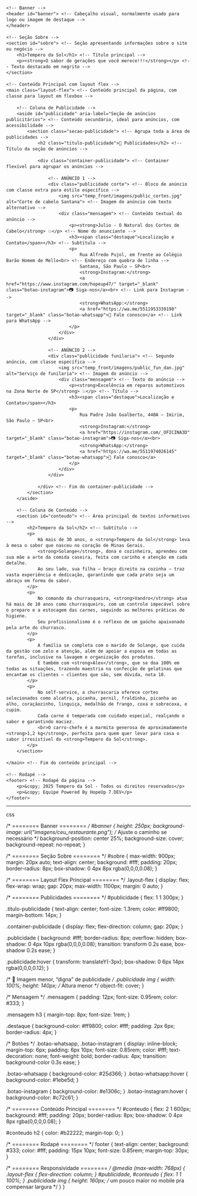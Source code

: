 <!DOCTYPE html> <!-- Declara o tipo de documento, informando ao navegador que é HTML5 -->
<html lang="pt-BR"> <!-- Início do documento HTML, definindo o idioma principal como português do Brasil -->
<head> <!-- Cabeçalho do documento (metadados e configurações gerais) -->
    <meta charset="UTF-8"> <!-- Define a codificação de caracteres para UTF-8 (suporta acentos e caracteres especiais) -->
    <meta name="viewport" content="width=device-width, initial-scale=1.0"> <!-- Configura a responsividade para dispositivos móveis -->
    <meta name="description" content="Projeto Tempero da Sol - Sistema de reservas e cálculo de comida por peso com propaganda"> <!-- Descrição para SEO -->
    <title>Tempero da Sol</title> <!-- Título da página que aparece na aba do navegador -->
    <link rel="stylesheet" href="temp_front/temp.styles.css"> <!-- Importa o arquivo CSS para estilização -->
</head>
<body> <!-- Início do corpo da página (conteúdo visível) -->

    <!-- Banner -->
    <header id="banner"> <!-- Cabeçalho visual, normalmente usado para logo ou imagem de destaque -->
    </header>

    <!-- Seção Sobre -->
    <section id="sobre"> <!-- Seção apresentando informações sobre o site ou negócio -->
        <h1>Tempero da Sol</h1> <!-- Título principal -->
        <p><strong>O sabor de gerações que você merece!!!</strong></p> <!-- Texto destacado em negrito -->
    </section>

    <!-- Conteúdo Principal com layout flex -->
    <main class="layout-flex"> <!-- Conteúdo principal da página, com classe para layout em flexbox -->
        
        <!-- Coluna de Publicidade -->
        <aside id="publicidade" aria-label="Seção de anúncios publicitários"> <!-- Conteúdo secundário, ideal para anúncios, com acessibilidade -->
            <section class="secao-publicidade"> <!-- Agrupa toda a área de publicidades -->
                <h2 class="titulo-publicidade">📢 Publicidades</h2> <!-- Título da seção de anúncios -->

                <div class="container-publicidade"> <!-- Container flexível para agrupar os anúncios -->
                    
                    <!-- ANÚNCIO 1 -->
                    <div class="publicidade corte"> <!-- Bloco de anúncio com classe extra para estilo específico -->
                        <img src="temp_front/imagens/public_cortes.jpg" alt="Corte de cabelo Santana"> <!-- Imagem do anúncio com texto alternativo -->
                        <div class="mensagem"> <!-- Conteúdo textual do anúncio -->
                            <p><strong>Julio - O Natural dos Cortes de Cabelo</strong> 💥</p> <!-- Nome do anunciante -->
                            <h3><span class="destaque">Localização e Contato</span></h3> <!-- Subtítulo -->
                            <p>
                                Rua Alfredo Pujol, em frente ao Colégio Barão Homem de Mello<br> <!-- Endereço com quebra de linha -->
                                Santana, São Paulo – SP<br>
                                <strong>Instagram:</strong>  
                                <a href="https://www.instagram.com/hopeup47/" target="_blank" class="botao-instagram">📷 Siga-nos</a><br> <!-- Link para Instagram -->
                                <strong>WhatsApp:</strong> 
                                <a href="https://wa.me/5511953339198" target="_blank" class="botao-whatsapp">📲 Fale conosco</a> <!-- Link para WhatsApp -->
                            </p>
                        </div>
                    </div>

                    <!-- ANÚNCIO 2 -->
                    <div class="publicidade funilaria"> <!-- Segundo anúncio, com classe específica -->
                        <img src="temp_front/imagens/public_fun_dan.jpg" alt="Serviço de funilaria"> <!-- Imagem do anúncio -->
                        <div class="mensagem"> <!-- Texto do anúncio -->
                            <p><strong>Excelência em reparos automotivos na Zona Norte de SP</strong> 💥</p> <!-- Título -->
                            <h3><span class="destaque">Localização e Contato</span></h3>
                            <p>
                                Rua Padre João Gualberto, 440A – Imirim, São Paulo – SP<br>
                                <strong>Instagram:</strong>  
                                <a href="https://instagram.com/_OFICINA3D" target="_blank" class="botao-instagram">📷 Siga-nos</a><br>
                                <strong>WhatsApp:</strong> 
                                <a href="https://wa.me/5511974026145" target="_blank" class="botao-whatsapp">📲 Fale conosco</a>
                            </p>
                        </div>
                    </div>

                </div> <!-- Fim do container-publicidade -->
            </section>
        </aside>

        <!-- Coluna de Conteúdo -->
        <section id="conteudo"> <!-- Área principal de textos informativos -->
            <h2>Tempero da Sol</h2> <!-- Subtítulo -->
            <p>
                Há mais de 30 anos, o <strong>Tempero da Sol</strong> leva à mesa o sabor que nasceu no coração de Minas Gerais. 
                <strong>Solange</strong>, dona e cozinheira, aprendeu com sua mãe a arte da comida caseira, feita com carinho e atenção em cada detalhe. 
                Ao seu lado, sua filha — braço direito na cozinha — traz vasta experiência e dedicação, garantindo que cada prato seja um abraço em forma de sabor.
            </p>
            <p>
                No comando da churrasqueira, <strong>Vandro</strong> atua há mais de 10 anos como churrasqueiro, com um controle impecável sobre o preparo e a estocagem das carnes, seguindo as melhores práticas de higiene. 
                Seu profissionalismo é o reflexo de um gaúcho apaixonado pela arte do churrasco.
            </p>
            <p>
                A família se completa com o marido de Solange, que cuida da gestão com zelo e atenção, além de apoiar a esposa em todas as tarefas, inclusive na lavagem e organização dos produtos. 
                E também com <strong>Alex</strong>, que se doa 100% em todas as situações, trazendo maestria na confecção de gelatinas que encantam os clientes — clientes que são, sem dúvida, nota 10.
            </p>
            <p>
                No self-service, a churrascaria oferece cortes selecionados como alcatra, picanha, pernil, fraldinha, picanha ao alho, coraçãozinho, linguiça, medalhão de frango, coxa e sobrecoxa, e cupim. 
                Cada carne é temperada com cuidado especial, realçando o sabor e garantindo maciez. 
                <br>O carro-chefe é a marmita generosa de aproximadamente <strong>1,2 kg</strong>, perfeita para quem quer levar para casa o sabor irresistível do <strong>Tempero da Sol</strong>.
            </p>
        </section>

    </main> <!-- Fim do conteúdo principal -->

    <!-- Rodapé -->
    <footer> <!-- Rodapé da página -->
        <p>&copy; 2025 Tempero da Sol - Todos os direitos reservados</p>
        <p>&copy; Equipe Powered By HopeUp 7.DEV</p>
    </footer>

</body> <!-- Fim do corpo -->
</html> <!-- Fim do documento HTML -->

***

css

/* ======== Banner ======== */
#banner {
  height: 250px;
  background-image: url("imagens/ceu_restaurante.png"); /* Ajuste o caminho se necessário */
  background-position: center 25%;
  background-size: cover;
  background-repeat: no-repeat;
}

/* ======== Seção Sobre ======== */
#sobre {
  max-width: 900px;
  margin: 20px auto;
  text-align: center;
  background: #fff;
  padding: 20px;
  border-radius: 8px;
  box-shadow: 0 4px 8px rgba(0,0,0,0.08);
}

/* ======== Layout Flex Principal ======== */
.layout-flex {
  display: flex;
  flex-wrap: wrap;
  gap: 20px;
  max-width: 1100px;
  margin: 0 auto;
}

/* ======== Publicidades ======== */
#publicidade {
  flex: 1 1 300px;
}

.titulo-publicidade {
  text-align: center;
  font-size: 1.3rem;
  color: #ff9800;
  margin-bottom: 14px;
}

.container-publicidade {
  display: flex;
  flex-direction: column;
  gap: 20px;
}

.publicidade {
  background: #fff;
  border-radius: 8px;
  overflow: hidden;
  box-shadow: 0 4px 10px rgba(0,0,0,0.08);
  transition: transform 0.2s ease, box-shadow 0.2s ease;
}

.publicidade:hover {
  transform: translateY(-3px);
  box-shadow: 0 6px 14px rgba(0,0,0,0.12);
}

/* 🔹 Imagem menor, “digna” de publicidade */
.publicidade img {
  width: 100%;
  height: 140px;           /* Altura menor */
  object-fit: cover;
}

/* Mensagem */
.mensagem {
  padding: 12px;
  font-size: 0.95rem;
  color: #333;
}

.mensagem h3 {
  margin-top: 8px;
  font-size: 1rem;
}

.destaque {
  background-color: #ff9800;
  color: #fff;
  padding: 2px 6px;
  border-radius: 4px;
}

/* Botões */
.botao-whatsapp,
.botao-instagram {
  display: inline-block;
  margin-top: 6px;
  padding: 6px 10px;
  font-size: 0.85rem;
  color: #fff;
  text-decoration: none;
  font-weight: bold;
  border-radius: 4px;
  transition: background-color 0.3s ease;
}

.botao-whatsapp { background-color: #25d366; }
.botao-whatsapp:hover { background-color: #1ebe5d; }

.botao-instagram { background-color: #e1306c; }
.botao-instagram:hover { background-color: #c72c61; }

/* ======== Conteúdo Principal ======== */
#conteudo {
  flex: 2 1 600px;
  background: #fff;
  padding: 20px;
  border-radius: 8px;
  box-shadow: 0 4px 8px rgba(0,0,0,0.08);
}

#conteudo h2 {
  color: #b22222;
  margin-top: 0;
}

/* ======== Rodapé ======== */
footer {
  text-align: center;
  background: #333;
  color: #fff;
  padding: 15px 10px;
  font-size: 0.85rem;
  margin-top: 30px;
}

/* ======== Responsividade ======== */
@media (max-width: 768px) {
  .layout-flex {
    flex-direction: column;
  }
  #publicidade, #conteudo {
    flex: 1 1 100%;
  }
  .publicidade img {
    height: 160px; /* um pouco maior no mobile pra compensar largura */
  }
}
